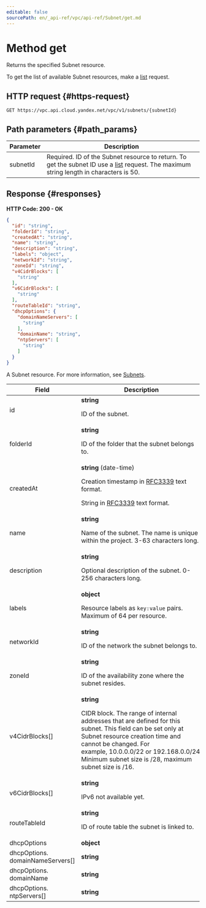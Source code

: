 ```yaml
---
editable: false
sourcePath: en/_api-ref/vpc/api-ref/Subnet/get.md
---
```


# Method get
Returns the specified Subnet resource.
 
To get the list of available Subnet resources, make a [list](/docs/vpc/api-ref/Subnet/list) request.
 
## HTTP request {#https-request}
```
GET https://vpc.api.cloud.yandex.net/vpc/v1/subnets/{subnetId}
```
 
## Path parameters {#path_params}
 
Parameter | Description
--- | ---
subnetId | Required. ID of the Subnet resource to return. To get the subnet ID use a [list](/docs/vpc/api-ref/Subnet/list) request.  The maximum string length in characters is 50.
 
## Response {#responses}
**HTTP Code: 200 - OK**

```json 
{
  "id": "string",
  "folderId": "string",
  "createdAt": "string",
  "name": "string",
  "description": "string",
  "labels": "object",
  "networkId": "string",
  "zoneId": "string",
  "v4CidrBlocks": [
    "string"
  ],
  "v6CidrBlocks": [
    "string"
  ],
  "routeTableId": "string",
  "dhcpOptions": {
    "domainNameServers": [
      "string"
    ],
    "domainName": "string",
    "ntpServers": [
      "string"
    ]
  }
}
```
A Subnet resource. For more information, see [Subnets](/docs/vpc/concepts/subnets).
 
Field | Description
--- | ---
id | **string**<br><p>ID of the subnet.</p> 
folderId | **string**<br><p>ID of the folder that the subnet belongs to.</p> 
createdAt | **string** (date-time)<br><p>Creation timestamp in <a href="https://www.ietf.org/rfc/rfc3339.txt">RFC3339</a> text format.</p> <p>String in <a href="https://www.ietf.org/rfc/rfc3339.txt">RFC3339</a> text format.</p> 
name | **string**<br><p>Name of the subnet. The name is unique within the project. 3-63 characters long.</p> 
description | **string**<br><p>Optional description of the subnet. 0-256 characters long.</p> 
labels | **object**<br><p>Resource labels as ``key:value`` pairs. Maximum of 64 per resource.</p> 
networkId | **string**<br><p>ID of the network the subnet belongs to.</p> 
zoneId | **string**<br><p>ID of the availability zone where the subnet resides.</p> 
v4CidrBlocks[] | **string**<br><p>CIDR block. The range of internal addresses that are defined for this subnet. This field can be set only at Subnet resource creation time and cannot be changed. For example, 10.0.0.0/22 or 192.168.0.0/24. Minimum subnet size is /28, maximum subnet size is /16.</p> 
v6CidrBlocks[] | **string**<br><p>IPv6 not available yet.</p> 
routeTableId | **string**<br><p>ID of route table the subnet is linked to.</p> 
dhcpOptions | **object**<br>
dhcpOptions.<br>domainNameServers[] | **string**<br>
dhcpOptions.<br>domainName | **string**<br>
dhcpOptions.<br>ntpServers[] | **string**<br>